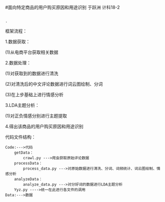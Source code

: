 #面向特定商品的用户购买原因和用途识别
于跃洲 计科18-2
    
                                                                               .    

框架流程：

1.数据获取：

(1)从电商平台获取相关数据

2.数据处理：

(1)对获取到的数据进行清洗

(2)对清洗后的中文评论数据进行词云图绘制、分词

(3)在上步基础上进行情感分析

3.LDA主题分析：

(1)对正负情感分别进行主题提取

4.得出该商品的用户购买原因和用途识别




代码文件结构：

    Code:--->代码
        getData：
            crawl.py --->爬虫获取原始评论数据
        processData：
            process_data.py --->对原始数据进行清洗、分词、词频统计、词云图绘制、情感分析
        analyzeData：
            analyze_data.py --->对分好词的数据进行LDA主题分析
        Yyz.py ---->统一在此进行各文件的调用
    Data:--->数据
        